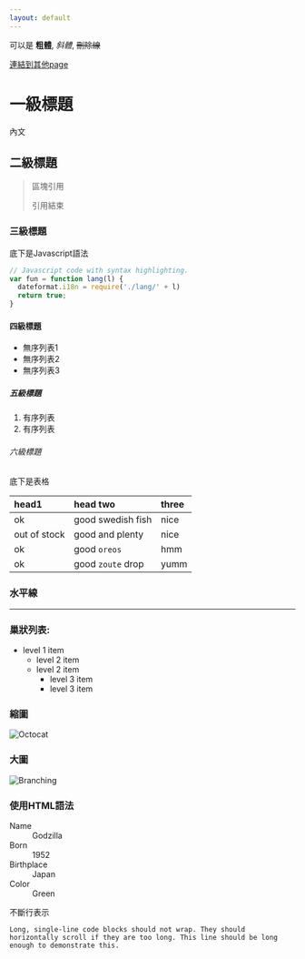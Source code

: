 ```yaml
---
layout: default
---
```


可以是 **粗體**, _斜體_, ~~刪除線~~

[連結到其他page](./another-page.html)

# 一級標題

內文

## 二級標題

> 區塊引用
>
> 引用結束

### 三級標題

底下是Javascript語法

```js
// Javascript code with syntax highlighting.
var fun = function lang(l) {
  dateformat.i18n = require('./lang/' + l)
  return true;
}
```
#### 四級標題

*   無序列表1
*   無序列表2
*   無序列表3

##### 五級標題

1.  有序列表
1.  有序列表

###### 六級標題

底下是表格

| head1        | head two          | three |
|:-------------|:------------------|:------|
| ok           | good swedish fish | nice  |
| out of stock | good and plenty   | nice  |
| ok           | good `oreos`      | hmm   |
| ok           | good `zoute` drop | yumm  |

### 水平線

* * *

### 巢狀列表:

- level 1 item
  - level 2 item
  - level 2 item
    - level 3 item
    - level 3 item

### 縮圖

![Octocat](https://github.githubassets.com/images/icons/emoji/octocat.png)

### 大圖

![Branching](https://guides.github.com/activities/hello-world/branching.png)


### 使用HTML語法

<dl>
<dt>Name</dt>
<dd>Godzilla</dd>
<dt>Born</dt>
<dd>1952</dd>
<dt>Birthplace</dt>
<dd>Japan</dd>
<dt>Color</dt>
<dd>Green</dd>
</dl>

不斷行表示
```
Long, single-line code blocks should not wrap. They should horizontally scroll if they are too long. This line should be long enough to demonstrate this.
```


